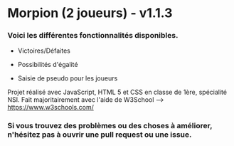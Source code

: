 # Morpion (2 joueurs) - v1.1.3

### Voici les différentes fonctionnalités disponibles. 

- Victoires/Défaites

- Possibilités d'égalité

- Saisie de pseudo pour les joueurs

Projet réalisé avec JavaScript, HTML 5 et CSS en classe de 1ère, spécialité NSI. 
Fait majoritairement avec l'aide de W3School --> https://www.w3schools.com/


### Si vous trouvez des problèmes ou des choses à améliorer, n'hésitez pas à ouvrir une pull request ou une issue.
